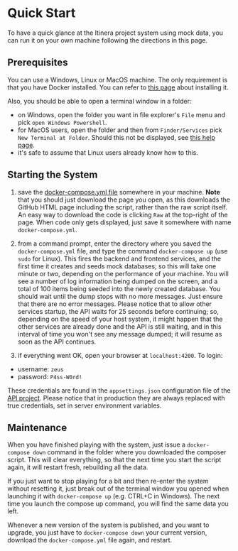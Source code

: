 # Quick Start

To have a quick glance at the Itinera project system using mock data, you can run it on your own machine following the directions in this page.

## Prerequisites

You can use a Windows, Linux or MacOS machine. The only requirement is that you have Docker installed. You can refer to [this page](https://github.com/vedph/cadmus_doc/blob/master/deploy/docker-setup.md) about installing it.

Also, you should be able to open a terminal window in a folder:

- on Windows, open the folder you want in file explorer's `File` menu and pick `open Windows Powershell`.
- for MacOS users, open the folder and then from `Finder/Services` pick `New Terminal at Folder`. Should this not be displayed, see [this help page](https://www.howtogeek.com/210147/how-to-open-terminal-in-the-current-os-x-finder-location/).
- it's safe to assume that Linux users already know how to this.

## Starting the System

1. save the [docker-compose.yml file](https://github.com/vedph/cadmus_itinera_app/blob/master/docker-compose.yml) somewhere in your machine.  **Note** that you should just download the page you open, as this downloads the GitHub HTML page including the script, rather than the raw script itself. An easy way to download the code is clicking `Raw` at the top-right of the page. When code only gets displayed, just save it somewhere with name `docker-compose.yml`.

2. from a command prompt, enter the directory where you saved the `docker-compose.yml` file, and type the command `docker-compose up` (use `sudo` for Linux). This fires the backend and frontend services, and the first time it creates and seeds mock databases; so this will take one minute or two, depending on the performance of your machine. You will see a number of log information being dumped on the screen, and a total of 100 items being seeded into the newly created database. You should wait until the dump stops with no more messages. Just ensure that there are no error messages. Please notice that to allow other services startup, the API waits for 25 seconds before continuing; so, depending on the speed of your host system, it might happen that the other services are already done and the API is still waiting, and in this interval of time you won't see any message dumped; it will resume as soon as the API continues.

3. if everything went OK, open your browser at `localhost:4200`. To login:

- username: `zeus`
- password: `P4ss-W0rd!`

These credentials are found in the `appsettings.json` configuration file of the [API project](https://github.com/vedph/cadmus_itinera_api). Please notice that in production they are always replaced with true credentials, set in server environment variables.

## Maintenance

When you have finished playing with the system, just issue a `docker-compose down` command in the folder where you downloaded the composer script. This will clear everything, so that the next time you start the script again, it will restart fresh, rebuilding all the data.

If you just want to stop playing for a bit and then re-enter the system without resetting it, just break out of the terminal window you opened when launching it with `docker-compose up` (e.g. CTRL+C in Windows). The next time you launch the compose up command, you will find the same data you left.

Whenever a new version of the system is published, and you want to upgrade, you just have to `docker-compose down` your current version, download the `docker-compose.yml` file again, and restart.
